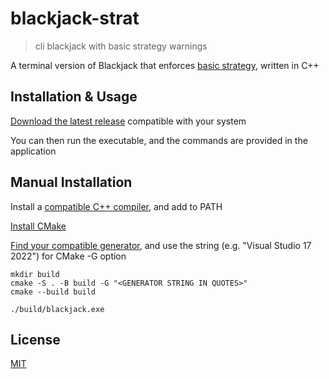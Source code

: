 # blackjack-strat

> cli blackjack with basic strategy warnings

A terminal version of Blackjack that enforces [basic strategy](https://en.wikipedia.org/wiki/Blackjack#Basic_strategy), written in C++

## Installation & Usage

[Download the latest release](https://github.com/damondriscoll/blackjack-strat/releases) compatible with your system

You can then run the executable, and the commands are provided in the application


## Manual Installation

Install a [compatible C++ compiler](https://en.wikipedia.org/wiki/List_of_compilers#C++_compilers), and add to PATH

[Install CMake](https://cmake.org/download/)

[Find your compatible generator](https://cmake.org/cmake/help/latest/manual/cmake-generators.7.html#introduction), and use the string (e.g. "Visual Studio 17 2022") for CMake -G option

```
mkdir build
cmake -S . -B build -G "<GENERATOR STRING IN QUOTES>"
cmake --build build

./build/blackjack.exe
```

## License

[MIT](https://choosealicense.com/licenses/mit/)
